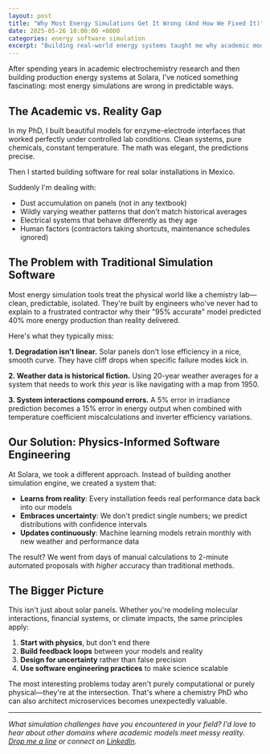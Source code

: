 ```yaml
---
layout: post
title: "Why Most Energy Simulations Get It Wrong (And How We Fixed It)"
date: 2025-05-26 10:00:00 +0000
categories: energy software simulation
excerpt: "Building real-world energy systems taught me why academic models often fail in production—and how combining physics intuition with modern software practices creates better solutions."
---
```


After spending years in academic electrochemistry research and then building production energy systems at Solara, I've noticed something fascinating: most energy simulations are wrong in predictable ways.

## The Academic vs. Reality Gap

In my PhD, I built beautiful models for enzyme-electrode interfaces that worked perfectly under controlled lab conditions. Clean systems, pure chemicals, constant temperature. The math was elegant, the predictions precise.

Then I started building software for real solar installations in Mexico.

Suddenly I'm dealing with:

- Dust accumulation on panels (not in any textbook)
- Wildly varying weather patterns that don't match historical averages
- Electrical systems that behave differently as they age
- Human factors (contractors taking shortcuts, maintenance schedules ignored)

## The Problem with Traditional Simulation Software

Most energy simulation tools treat the physical world like a chemistry lab—clean, predictable, isolated. They're built by engineers who've never had to explain to a frustrated contractor why their "95% accurate" model predicted 40% more energy production than reality delivered.

Here's what they typically miss:

**1. Degradation isn't linear.** Solar panels don't lose efficiency in a nice, smooth curve. They have cliff drops when specific failure modes kick in.

**2. Weather data is historical fiction.** Using 20-year weather averages for a system that needs to work _this year_ is like navigating with a map from 1950.

**3. System interactions compound errors.** A 5% error in irradiance prediction becomes a 15% error in energy output when combined with temperature coefficient miscalculations and inverter efficiency variations.

## Our Solution: Physics-Informed Software Engineering

At Solara, we took a different approach. Instead of building another simulation engine, we created a system that:

- **Learns from reality**: Every installation feeds real performance data back into our models
- **Embraces uncertainty**: We don't predict single numbers; we predict distributions with confidence intervals
- **Updates continuously**: Machine learning models retrain monthly with new weather and performance data

The result? We went from days of manual calculations to 2-minute automated proposals with _higher_ accuracy than traditional methods.

## The Bigger Picture

This isn't just about solar panels. Whether you're modeling molecular interactions, financial systems, or climate impacts, the same principles apply:

1. **Start with physics**, but don't end there
2. **Build feedback loops** between your models and reality
3. **Design for uncertainty** rather than false precision
4. **Use software engineering practices** to make science scalable

The most interesting problems today aren't purely computational or purely physical—they're at the intersection. That's where a chemistry PhD who can also architect microservices becomes unexpectedly valuable.

---

_What simulation challenges have you encountered in your field? I'd love to hear about other domains where academic models meet messy reality. [Drop me a line](mailto:vivekbadiani@gmail.com) or connect on [LinkedIn](https://linkedin.com/in/vivek-badiani)._

